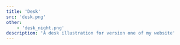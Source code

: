 ```yaml
---
title: 'Desk'
src: 'desk.png'
other:
    - 'desk_night.png'
description: 'A desk illustration for version one of my website'
---
```

